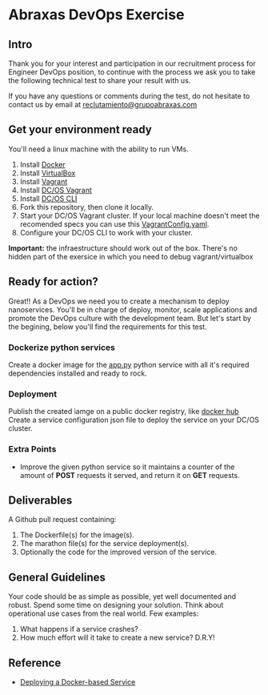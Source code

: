 # Abraxas DevOps Exercise

## Intro

Thank you for your interest and participation in our recruitment process for Engineer DevOps position, to continue with the process we ask you to take the following technical test to share your result with us.

If you have any questions or comments during the test, do not hesitate to contact us by email at reclutamiento@grupoabraxas.com

## Get your environment ready

You'll need a linux machine with the ability to run VMs.

1. Install [Docker](https://www.docker.com/)
2. Install [VirtualBox](https://www.virtualbox.org/wiki/Downloads)
3. Install [Vagrant](https://www.vagrantup.com/downloads.html)
4. Install [DC/OS Vagrant](https://github.com/dcos/dcos-vagrant)
5. Install [DC/OS CLI](https://github.com/dcos/dcos-cli)
6. Fork this repository, then clone it locally.
7. Start your DC/OS Vagrant cluster. If your local machine doesn't meet the recomended specs you can use this [VagrantConfig.yaml](VagrantConfig.yaml).
8. Configure your DC/OS CLI to work with your cluster.

**Important:** the infraestructure should work out of the box. There's no hidden part of the exersice in which you need to debug vagrant/virtualbox

## Ready for action?

Great!!
As a DevOps we need you to create a mechanism to deploy nanoservices. You'll be in charge of deploy, monitor, scale applications and promote the DevOps culture with the development team. But let's start by the begining, below you'll find the requirements for this test.

### Dockerize python services

Create a docker image for the [app.py](app.py) python service with all it's required dependencies installed and ready to rock.

### Deployment

Publish the created iamge on a public docker registry, like [docker hub](https://hub.docker.com/)
Create a service configuration json file to deploy the service on your DC/OS cluster.

### Extra Points

- Improve the given python service so it maintains a counter of the amount of **POST** requests it served, and return it on **GET** requests.

## Deliverables

A Github pull request containing:

1. The Dockerfile(s) for the image(s).
2. The marathon file(s) for the service deployment(s).
3. Optionally the code for the improved version of the service.

## General Guidelines

Your code should be as simple as possible, yet well documented and robust.
Spend some time on designing your solution. Think about operational use cases from the real world. Few examples:

1. What happens if a service crashes?
2. How much effort will it take to create a new service? D.R.Y!

## Reference

- [Deploying a Docker-based Service](https://dcos.io/docs/1.10/deploying-services/creating-services/deploy-docker-app/)

